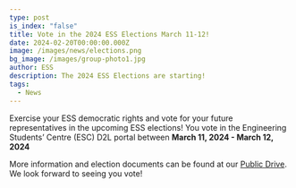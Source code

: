 ```yaml
---
type: post
is_index: "false"
title: Vote in the 2024 ESS Elections March 11-12!
date: 2024-02-20T00:00:00.000Z
image: /images/news/elections.png
bg_image: /images/group-photo1.jpg
author: ESS
description: The 2024 ESS Elections are starting!
tags:
  - News
---
```


Exercise your ESS democratic rights and vote for your future representatives in the upcoming ESS elections! You vote in the Engineering Students’ Centre (ESC) D2L portal between **March 11, 2024 - March 12, 2024**

More information and election documents can be found at our [Public Drive](https://drive.google.com/drive/u/3/folders/1rzD3DmhBn16aQ2g0BZeSGvQ-DnSUI7MZ). We look forward to seeing you vote!
